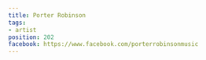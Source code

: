 ```yaml
---
title: Porter Robinson
tags:
- artist
position: 202
facebook: https://www.facebook.com/porterrobinsonmusic
---
```


